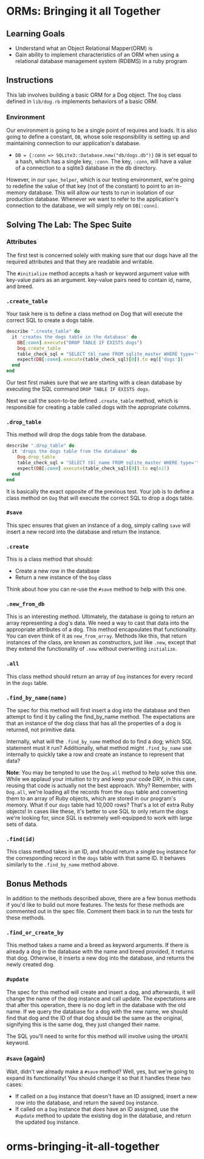 # ORMs: Bringing it all Together

## Learning Goals

- Understand what an Object Relational Mapper(ORM) is
- Gain ability to implement characteristics of an ORM when using a relational database management system (RDBMS) in a ruby program

## Instructions

This lab involves building a basic ORM for a Dog object. The `Dog` class
defined in `lib/dog.rb` implements behaviors of a basic ORM.

### **Environment**

Our environment is going to be a single point of requires and loads. It is also
going to define a constant, `DB`, whose sole responsibility is setting up and
maintaining connection to our application's database.

- `DB = {:conn => SQLite3::Database.new("db/dogs.db")}` `DB` is set equal to a
  hash, which has a single key, `:conn`. The key, `:conn`, will have a value of
  a connection to a sqlite3 database in the db directory.

However, in our `spec_helper`, which is our testing environment, we're going to
redefine the value of that key (not of the constant) to point to an in-memory
database. This will allow our tests to run in isolation of our production
database. Whenever we want to refer to the application's connection to the
database, we will simply rely on `DB[:conn]`.

## Solving The Lab: The Spec Suite

### Attributes

The first test is concerned solely with making sure that our dogs have all the
required attributes and that they are readable and writable.

The `#initialize` method accepts a hash or keyword argument value with key-value
pairs as an argument. key-value pairs need to contain id, name, and breed.

### `.create_table`

Your task here is to define a class method on Dog that will execute the correct
SQL to create a dogs table.

```ruby
describe ".create_table" do
  it 'creates the dogs table in the database' do
    DB[:conn].execute("DROP TABLE IF EXISTS dogs")
    Dog.create_table
    table_check_sql = "SELECT tbl_name FROM sqlite_master WHERE type='table' AND tbl_name='dogs';"
    expect(DB[:conn].execute(table_check_sql)[0]).to eq(['dogs'])
  end
end
```

Our test first makes sure that we are starting with a clean database by
executing the SQL command `DROP TABLE IF EXISTS dogs`.

Next we call the soon-to-be defined `.create_table` method, which is responsible
for creating a table called dogs with the appropriate columns.

### `.drop_table`

This method will drop the dogs table from the database.

```ruby
describe ".drop_table" do
  it 'drops the dogs table from the database' do
    Dog.drop_table
    table_check_sql = "SELECT tbl_name FROM sqlite_master WHERE type='table' AND tbl_name='dogs';"
    expect(DB[:conn].execute(table_check_sql)[0]).to eq(nil)
  end
end
```

It is basically the exact opposite of the previous test. Your job is to define a
class method on `Dog` that will execute the correct SQL to drop a dogs table.

### `#save`

This spec ensures that given an instance of a dog, simply calling `save` will
insert a new record into the database and return the instance.

### `.create`

This is a class method that should:

- Create a new row in the database
- Return a new instance of the `Dog` class

Think about how you can re-use the `#save` method to help with this one.

### `.new_from_db`

This is an interesting method. Ultimately, the database is going to return an
array representing a dog's data. We need a way to cast that data into the
appropriate attributes of a dog. This method encapsulates that functionality.
You can even think of it as `new_from_array`. Methods like this, that return
instances of the class, are known as constructors, just like `.new`, except that
they extend the functionality of `.new` without overwriting `initialize`.

### `.all`

This class method should return an array of `Dog` instances for every record in
the `dogs` table.

### `.find_by_name(name)`

The spec for this method will first insert a dog into the database and then
attempt to find it by calling the find_by_name method. The expectations are that
an instance of the dog class that has all the properties of a dog is returned,
not primitive data.

Internally, what will the `.find_by_name` method do to find a dog; which SQL
statement must it run? Additionally, what method might `.find_by_name` use
internally to quickly take a row and create an instance to represent that data?

**Note**: You may be tempted to use the `Dog.all` method to help solve this one.
While we applaud your intuition to try and keep your code DRY, in this case,
reusing that code is actually not the best approach. Why? Remember, with
`Dog.all`, we're loading all the records from the `dogs` table and converting
them to an array of Ruby objects, which are stored in our program's memory. What
if our `dogs` table had 10,000 rows? That's a lot of extra Ruby objects! In
cases like these, it's better to use SQL to only return the dogs we're looking
for, since SQL is extremely well-equipped to work with large sets of data.

### `.find(id)`

This class method takes in an ID, and should return a single `Dog` instance for
the corresponding record in the `dogs` table with that same ID. It behaves
similarly to the `.find_by_name` method above.

## Bonus Methods

In addition to the methods described above, there are a few bonus methods if
you'd like to build out more features. The tests for these methods are commented
out in the spec file. Comment them back in to run the tests for these methods.

### `.find_or_create_by`

This method takes a name and a breed as keyword arguments. If there is already a
dog in the database with the name and breed provided, it returns that dog.
Otherwise, it inserts a new dog into the database, and returns the newly created
dog.

### `#update`

The spec for this method will create and insert a dog, and afterwards, it will
change the name of the dog instance and call update. The expectations are that
after this operation, there is no dog left in the database with the old name. If
we query the database for a dog with the new name, we should find that dog and
the ID of that dog should be the same as the original, signifying this is the
same dog, they just changed their name.

The SQL you'll need to write for this method will involve using the `UPDATE`
keyword.

### `#save` (again)

Wait, didn't we already make a `#save` method? Well, yes, but we're going to expand
its functionality! You should change it so that it handles these two cases:

- If called on a `Dog` instance that doesn't have an ID assigned, insert a new
  row into the database, and return the saved `Dog` instance.
- If called on a `Dog` instance that _does_ have an ID assigned, use the
  `#update` method to update the existing dog in the database, and return the
  updated `Dog` instance.
# orms-bringing-it-all-together
